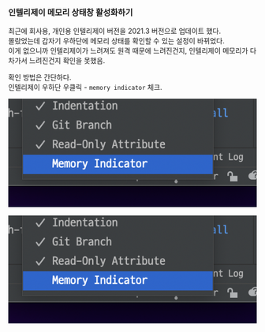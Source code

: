 ### 인텔리제이 메모리 상태창 활성화하기

최근에 회사용, 개인용 인텔리제이 버전을 2021.3 버전으로 업데이트 했다.  
몰랐었는데 갑자기 우하단에 메모리 상태를 확인할 수 있는 설정이 바뀌었다.  
이게 없으니까 인텔리제이가 느려져도 원격 때문에 느려진건지, 인텔리제이 메모리가 다 차가서 느려진건지 확인을 못했음.

확인 방법은 간단하다.  
인텔리제이 우하단 우클릭 - `memory indicator` 체크.

![before enable indicator](/images/IDE_기타/memory_indicator_1.png)

![after enable indicator](/images/IDE_기타/memory_indicator_1.png)


